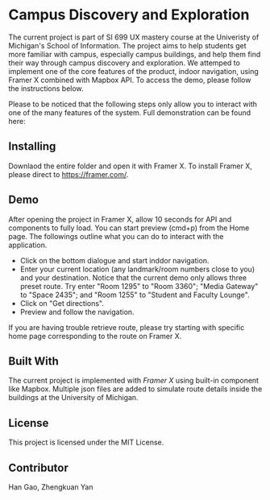 # Campus Discovery and Exploration
The current project is part of SI 699 UX mastery course at the Univeristy of Michigan's School of Information. 
The project aims to help students get more familiar with campus, especially campus buildings, and help them find their way through campus discovery and exploration. We attemped to implement one of the core features of the product, indoor navigation, using Framer X combined with Mapbox API. To access the demo, please follow the instructions below.

Please to be noticed that the following steps only allow you to interact with one of the many features of the system. Full demonstration can be found here:

## Installing
Downlaod the entire folder and open it with Framer X. To install Framer X, please direct to https://framer.com/.

## Demo
After opening the project in Framer X, allow 10 seconds for API and components to fully load. You can start preview (cmd+p) from the Home page. The followings outline what you can do to interact with the application.
* Click on the bottom dialogue and start inddor navigation.
* Enter your current location (any landmark/room numbers close to you) and your destination. Notice that the current demo only allows three preset route. Try enter "Room 1295" to "Room 3360"; "Media Gateway" to "Space 2435"; and "Room 1255" to "Student and Faculty Lounge".
* Click on "Get directions".
* Preview and follow the navigation.

If you are having trouble retrieve route, please try starting with specific home page corresponding to the route on Framer X.

## Built With
The current project is implemented with *Framer X* using built-in component like Mapbox. Multiple json files are added to simulate route details inside the buildings at the University of Michigan.

## License
This project is licensed under the MIT License.

## Contributor
Han Gao, Zhengkuan Yan